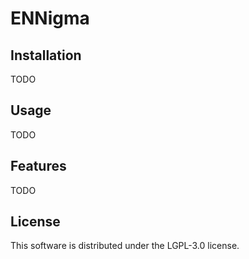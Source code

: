 # ENNigma

## Installation

TODO

## Usage

TODO

## Features

TODO

## License

This software is distributed under the LGPL-3.0 license.
